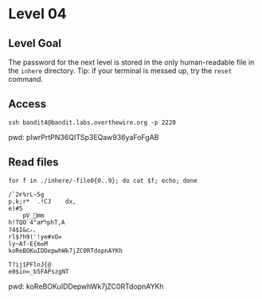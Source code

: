 # Level 04

## Level Goal
The password for the next level is stored in the only human-readable file in the
`inhere` directory. Tip: if your terminal is messed up, try the `reset` command.

## Access
```
ssh bandit4@bandit.labs.overthewire.org -p 2220
```
pwd: pIwrPrtPN36QITSp3EQaw936yaFoFgAB

## Read files
```
for f in ./inhere/-file0{0..9}; do cat $f; echo; done

/`2ғ%rL~5g 
p,k;r*  .!CJ    dx,
e)#5
    pV_ׯmm
h!TQO`4"aל߂phT,A
?4$I&cގ.
rl$?h9('!ye#xO=
ly~Af-E{mܗM
koReBOKuIDDepwhWk7jZC0RTdopnAYKh

T?ijîPFlnJ{@
e0$in=_b5FAPszgNT
```
pwd: koReBOKuIDDepwhWk7jZC0RTdopnAYKh
